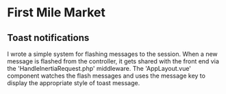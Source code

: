 # First Mile Market
## Toast notifications

I wrote a simple system for flashing messages to the session. When a new message is flashed from the controller, it gets shared with the front end via the 'HandleInertiaRequest.php' middleware. The 'AppLayout.vue' component watches the flash messages and uses the message key to display the appropriate style of toast message.
